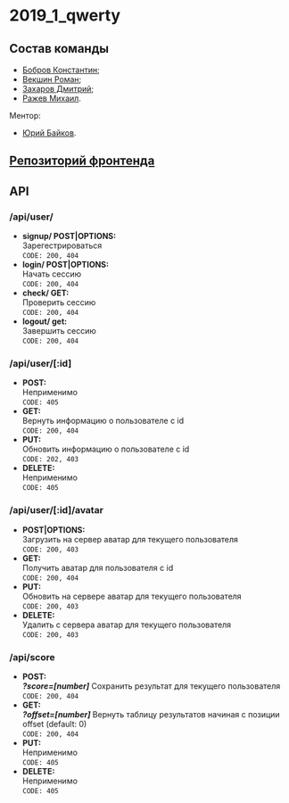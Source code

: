 # 2019_1_qwerty

## Состав команды
* [Бобров Константин](https://github.com/KostyaBobroff);
* [Векшин Роман](https://github.com/BrBrRoman);
* [Захаров Дмитрий](https://github.com/goddeuce1);
* [Ражев Михаил](https://github.com/Lunex08).

 Ментор:
 * [Юрий Байков](https://github.com/OkciD).

 ## [Репозиторий фронтенда](https://github.com/frontend-park-mail-ru/2019_1_qwerty/)


## API

### **/api/user/**
* **signup/ POST|OPTIONS:**  
Зарегестрироваться  
```CODE: 200, 404```
* **login/ POST|OPTIONS:**  
Начать сессию   
```CODE: 200, 404```
* **check/ GET:**  
Проверить сессию  
```CODE: 200, 404```
* **logout/ get:**  
Завершить сессию    
```CODE: 200, 404```

### **/api/user/[:id]**
* **POST:**  
Неприменимо    
```CODE: 405```
* **GET:**  
Вернуть информацию о пользователе с id   
```CODE: 200, 404```
* **PUT:**  
Обновить информацию о пользователе с id  
```CODE: 202, 403```
* **DELETE:**  
Неприменимо    
```CODE: 405```

### **/api/user/[:id]/avatar**
* **POST|OPTIONS:**  
Загрузить на сервер аватар для текущего пользователя  
```CODE: 200, 403```  
* **GET:**  
Получить аватар для пользователя с id  
```CODE: 200, 404```
* **PUT:**  
Обновить на сервере аватар для текущего пользователя  
```CODE: 200, 403```
* **DELETE:**  
Удалить с сервера аватар для текущего пользователя    
```CODE: 200, 403```

### **/api/score**
* **POST:**  
___?score=[number]___ Сохранить результат для текущего пользователя  
```CODE: 200, 404```
* **GET:**  
___?offset=[number]___ Вернуть таблицу результатов начиная с позиции offset (default: 0)  
```CODE: 200, 404```
* **PUT:**  
Неприменимо  
```CODE: 405```
* **DELETE:**  
Неприменимо    
```CODE: 405```
